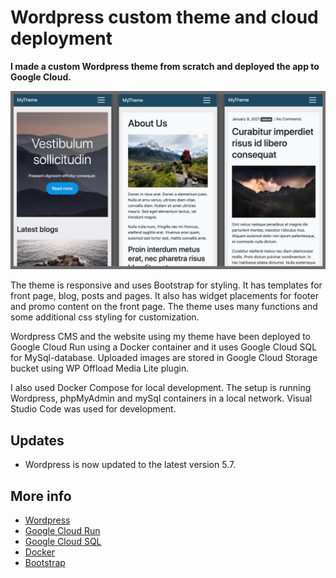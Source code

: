 # Wordpress custom theme and cloud deployment

**I made a custom Wordpress theme from scratch and deployed the app to Google Cloud.**

![Alt text](docs/mytheme-screens.jpg)

The theme is responsive and uses Bootstrap for styling. It has templates for front page, blog, posts and pages. It also has widget placements for footer and promo content on the front page. The theme uses many functions and some additional css styling for customization.

Wordpress CMS and the website using my theme have been deployed to Google Cloud Run using a Docker container and it uses Google Cloud SQL for MySql-database. Uploaded images are stored in Google Cloud Storage bucket using WP Offload Media Lite plugin.

I also used Docker Compose for local development. The setup is running Wordpress, phpMyAdmin and mySql containers in a local network. Visual Studio Code was used for development.

## Updates

- Wordpress is now updated to the latest version 5.7.

## More info
- [Wordpress](https://wordpress.org/)
- [Google Cloud Run](https://www.google.com)
- [Google Cloud SQL](https://cloud.google.com/sql)
- [Docker](https://www.docker.com/)
- [Bootstrap](https://getbootstrap.com/)

